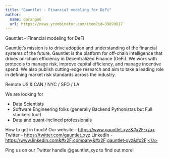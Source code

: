 ```yaml
---
title: "Gauntlet - Financial modeling for DeFi"
author:
  name: darango6
  url: https://news.ycombinator.com/item?id=39899817
---
```

Gauntlet - Financial modeling for DeFi

Gauntlet’s mission is to drive adoption and understanding of the financial systems of the future. Gauntlet is the platform for off-chain intelligence that drives on-chain efficiency in Decentralized Finance (DeFi). We work with protocols to manage risk, improve capital efficiency, and manage incentive spend. We also publish cutting-edge research and aim to take a leading role in defining market risk standards across the industry.

Remote US &amp; CAN &#x2F; NYC &#x2F; SFO &#x2F; LA

We are looking for 
- Data Scientists
- Software Engineering folks (generally Backend Pythonistas but Full stackers too!)
- Data and quant-inclined professionals

How to get in touch!
Our website - <a href="https:&#x2F;&#x2F;www.gauntlet.xyz&#x2F;" rel="nofollow">https:&#x2F;&#x2F;www.gauntlet.xyz&#x2F;</a> 
Twitter - <a href="https:&#x2F;&#x2F;twitter.com&#x2F;gauntlet_xyz" rel="nofollow">https:&#x2F;&#x2F;twitter.com&#x2F;gauntlet_xyz</a> 
LinkedIn - <a href="https:&#x2F;&#x2F;www.linkedin.com&#x2F;company&#x2F;gauntlet-xyz&#x2F;" rel="nofollow">https:&#x2F;&#x2F;www.linkedin.com&#x2F;company&#x2F;gauntlet-xyz&#x2F;</a>

Ping us on our Twitter handle @gauntlet_xyz to find out more!
